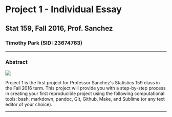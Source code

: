 # Project 1 - Individual Essay
## Stat 159, Fall 2016, Prof. Sanchez
### Timothy Park (SID: 23674763)

---

### Abstract

![](../images/stat159-logo.png)

Project 1 is the first project for Professor Sanchez's Statistics 159 class in the Fall 2016 term. This project will provide you with a step-by-step process in creating your first reproducible project using the following computational tools: bash, markdown, pandoc, Git, Github, Make, and Sublime (or any text editor of your choice).

---
